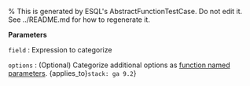 % This is generated by ESQL's AbstractFunctionTestCase. Do not edit it. See ../README.md for how to regenerate it.

**Parameters**

`field`
:   Expression to categorize

`options`
:   (Optional) Categorize additional options as [function named parameters](/reference/query-languages/esql/esql-syntax.md#esql-function-named-params). {applies_to}`stack: ga 9.2`}

